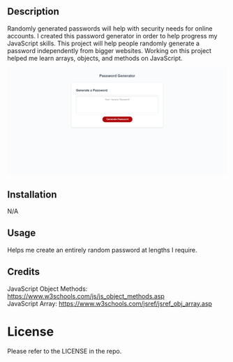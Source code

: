 # <password-generator>

## Description

Randomly generated passwords will help with security needs for online accounts. I created this password generator in order to help progress my JavaScript skills. This project will help people randomly generate a password independently from bigger websites. Working on this project helped me learn arrays, objects, and methods on JavaScript.

<img src="./password-generator-website.png">

## Installation

N/A

## Usage

Helps me create an entirely random password at lengths I require.

## Credits

JavaScript Object Methods: https://www.w3schools.com/js/js_object_methods.asp
<br>
JavaScript Array: https://www.w3schools.com/jsref/jsref_obj_array.asp

# License

Please refer to the LICENSE in the repo.